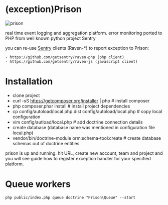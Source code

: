 (exception)Prison
=======================

![prison](https://raw.github.com/dzhibas/prison/master/public/images/prison-logo.png)

real time event logging and aggregation platform. error monitoring ported to PHP from well known python project Sentry

you can re-use [Sentry](https://github.com/getsentry/sentry) clients (Raven-*) to report exception to Prison:

    - https://github.com/getsentry/raven-php (php client)
    - https://github.com/getsentry/raven-js (javascript client)

Installation
===============

* clone project
* curl -sS https://getcomposer.org/installer | php  # install composer
* php composer.phar install # install project dependencies
* cp config/autoload/local.php.dist config/autoload/local.php # copy local configuration
* vim config/autload/local.php # add doctrine connection details
* create database (database name was mentioned in configuration file local.php)
* vendor/bin/doctrine-module orm:schema-tool:create # create database schemas out of doctrine entities

prison is up and running. hit URL, create new account, team and project and you will see guide how to register
exception handler for your specified platform.


Queue workers
================

    php public/index.php queue doctrine "Prison\Queue" --start